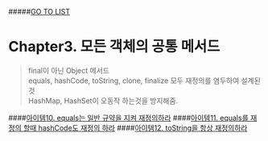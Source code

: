 #####[GO TO LIST](../README.md)

# Chapter3. 모든 객체의 공통 메서드

> final이 아닌 Object 메서드  
> equals, hashCode, toString, clone, finalize 모두 재정의를 염두하여 설계된 것  
> HashMap, HashSet이 오동작 하는것을 방지해줌.

####[아이템10. equals는 일반 규약을 지켜 재정의하라](./item10/README.md)
####[아이템11. equals를 재정의 할때 hashCode도 재정의 하라](./item11/README.md)
####[아이템12. toString을 항상 재정의하라](./item12/README.md)
